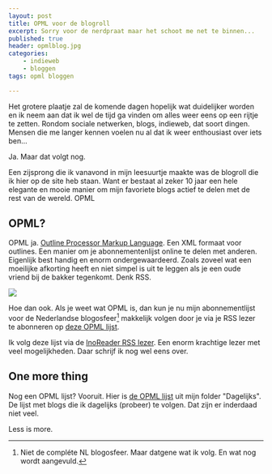 ```yaml
---
layout: post
title: OPML voor de blogroll
excerpt: Sorry voor de nerdpraat maar het schoot me net te binnen...
published: true
header: opmlblog.jpg
categories: 
    - indieweb
    - bloggen
tags: opml bloggen

---
```

Het grotere plaatje zal de komende dagen hopelijk wat duidelijker worden en ik neem aan dat ik wel de tijd ga vinden om alles weer eens op een rijtje te zetten. Rondom sociale netwerken, blogs, indieweb, dat soort dingen. Mensen die me langer kennen voelen nu al dat ik weer enthousiast over iets ben...

Ja. Maar dat volgt nog.

Een zijsprong die ik vanavond in mijn leesuurtje maakte was de blogroll die ik hier op de site heb staan. Want er bestaat al zeker 10 jaar een hele elegante en mooie manier om mijn favoriete blogs actief te delen met de rest van de wereld. OPML

## OPML?
OPML ja. [Outline Processor Markup Language][1]. Een XML formaat voor outlines. Een manier om je abonnementenlijst online te delen met anderen. Eigenlijk best handig en enorm ondergewaardeerd. 
Zoals zoveel wat een moeilijke afkorting heeft en niet simpel is uit te leggen als je een oude vriend bij de bakker tegenkomt. Denk RSS.

![][image-1]

Hoe dan ook. Als je weet wat OPML is, dan kun je nu mijn abonnementlijst voor de Nederlandse blogosfeer[^1] makkelijk volgen door je via je RSS lezer te abonneren op [deze OPML lijst][2]. 

Ik volg deze lijst via de [InoReader RSS lezer][3]. Een enorm krachtige lezer met veel mogelijkheden. Daar schrijf ik nog wel eens over. 

## One more thing
Nog een OPML lijst? Vooruit. Hier is [de OPML lijst][4] uit mijn folder "Dagelijks". De lijst met blogs die ik dagelijks (probeer) te volgen. Dat zijn er inderdaad niet veel. 

Less is more. 

[^1]:	Niet de compléte NL blogosfeer. Maar datgene wat ik volg. En wat nog wordt aangevuld.

[1]:	https://en.wikipedia.org/wiki/OPML
[2]:	http://www.inoreader.com/reader/subscriptions/export/user/1006530244/label/Dutch+Blogs
[3]:	http://www.inoreader.com/
[4]:	http://www.inoreader.com/reader/subscriptions/export/user/1006530244/label/Daily

[image-1]:	/images/opml.gif